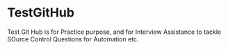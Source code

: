 # TestGitHub
Test Git Hub is for Practice purpose, and for Interview Assistance to tackle SOurce Control Questions for Automation etc.
